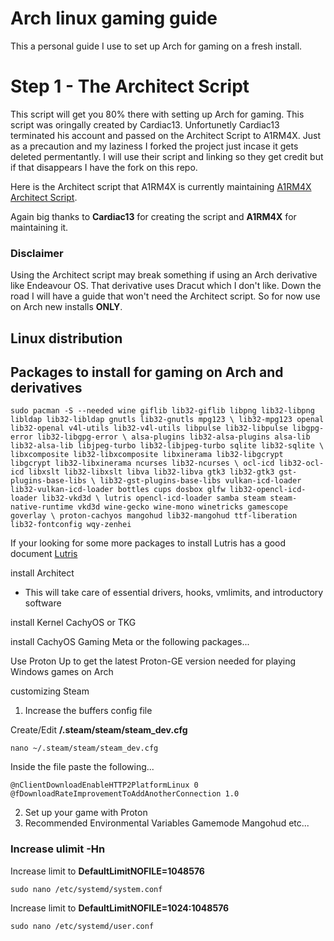 # Arch linux gaming guide
This a personal guide I use to set up Arch for gaming on a fresh install.

# Step 1 - The Architect Script
This script will get you 80% there with setting up Arch for gaming. This script was oringally created by Cardiac13. Unfortunetly Cardiac13 terminated his account and passed on the Architect Script to A1RM4X. Just as a precaution and my laziness I forked the project just incase it gets deleted permentantly. I will use their script and linking so they get credit but if that disappears I have the fork on this repo.

Here is the Architect script that A1RM4X is currently maintaining [A1RM4X Architect Script](https://github.com/A1RM4X/Architect/blob/main/README-EN.md).

Again big thanks to **Cardiac13** for creating the script and **A1RM4X** for maintaining it.

### Disclaimer
Using the Architect script may break something if using an Arch derivative like Endeavour OS. That derivative uses Dracut which I don't like. Down the road I will have a guide that won't need the Architect script. So for now use on Arch new installs **ONLY**.





## Linux distribution



## Packages to install for gaming on Arch and derivatives

```
sudo pacman -S --needed wine giflib lib32-giflib libpng lib32-libpng libldap lib32-libldap gnutls lib32-gnutls mpg123 \ lib32-mpg123 openal lib32-openal v4l-utils lib32-v4l-utils libpulse lib32-libpulse libgpg-error lib32-libgpg-error \ alsa-plugins lib32-alsa-plugins alsa-lib lib32-alsa-lib libjpeg-turbo lib32-libjpeg-turbo sqlite lib32-sqlite \ libxcomposite lib32-libxcomposite libxinerama lib32-libgcrypt libgcrypt lib32-libxinerama ncurses lib32-ncurses \ ocl-icd lib32-ocl-icd libxslt lib32-libxslt libva lib32-libva gtk3 lib32-gtk3 gst-plugins-base-libs \ lib32-gst-plugins-base-libs vulkan-icd-loader lib32-vulkan-icd-loader bottles cups dosbox glfw lib32-opencl-icd-loader lib32-vkd3d \ lutris opencl-icd-loader samba steam steam-native-runtime vkd3d wine-gecko wine-mono winetricks gamescope goverlay \ proton-cachyos mangohud lib32-mangohud ttf-liberation lib32-fontconfig wqy-zenhei
```

If your looking for some more packages to install Lutris has a good document [Lutris](https://github.com/lutris/docs/blob/master/WineDependencies.md)




install Architect
- This will take care of essential drivers, hooks, vmlimits, and introductory software

install Kernel CachyOS or TKG

install CachyOS Gaming Meta or the following packages...

Use Proton Up to get the latest Proton-GE version needed for playing Windows games on Arch

customizing Steam 
1) Increase the buffers config file

Create/Edit **/.steam/steam/steam_dev.cfg**
```
nano ~/.steam/steam/steam_dev.cfg 
```
Inside the file paste the following...
```
@nClientDownloadEnableHTTP2PlatformLinux 0
@fDownloadRateImprovementToAddAnotherConnection 1.0
```

2) Set up your game with Proton
3) Recommended Environmental Variables Gamemode Mangohud etc...


















### Increase ulimit -Hn

Increase limit to **DefaultLimitNOFILE=1048576**
```
sudo nano /etc/systemd/system.conf
```

Increase limit to **DefaultLimitNOFILE=1024:1048576**
```
sudo nano /etc/systemd/user.conf
```
